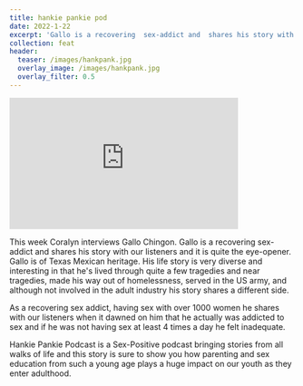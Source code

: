 ```yaml
---
title: hankie pankie pod
date: 2022-1-22
excerpt: 'Gallo is a recovering  sex-addict and  shares his story with our listeners and it is quite the  eye-opener'
collection: feat
header:
  teaser: /images/hankpank.jpg
  overlay_image: /images/hankpank.jpg
  overlay_filter: 0.5
---
```


<iframe src='https://open.spotify.com/embed/episode/' width='80%' height='232' frameborder='0' allowtransparency='true' allow='encrypted-media'></iframe>

This week Coralyn interviews Gallo Chingon. Gallo is a recovering  sex-addict and  shares his story with our listeners and it is quite the  eye-opener.   Gallo is of Texas Mexican heritage. His life story is very  diverse and interesting in that he's lived through quite a few  tragedies and near tragedies, made his way out of homelessness, served  in the US army, and  although not involved in the adult industry his  story shares a different side.    

As a recovering sex addict,  having sex with over 1000 women he shares  with our listeners when it dawned on him that he actually was addicted  to sex and if he was not having sex at least 4 times a day he felt  inadequate.     

Hankie Pankie Podcast is a Sex-Positive podcast bringing stories from  all walks of life and this story is sure to show you how parenting and  sex education from such a young age plays a huge impact on our youth as  they enter adulthood.
